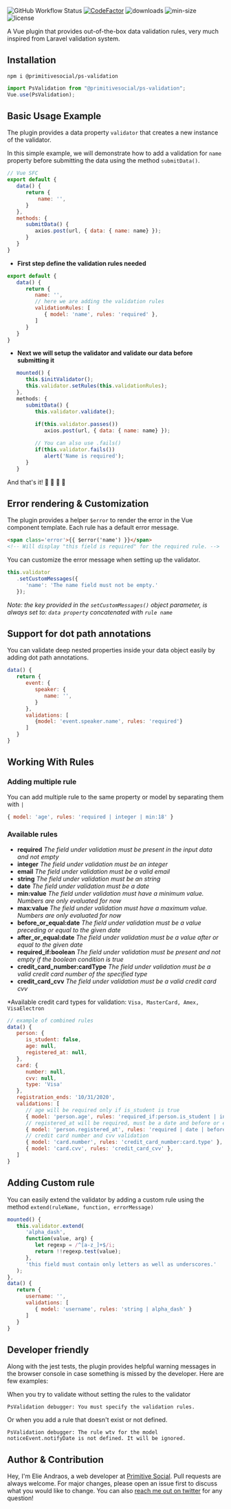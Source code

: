![GitHub Workflow Status](https://img.shields.io/github/workflow/status/PrimitiveSocial/ps-validation/NodeCI)
[![CodeFactor](https://www.codefactor.io/repository/github/primitivesocial/ps-validation/badge)](https://www.codefactor.io/repository/github/primitivesocial/ps-validation)
![downloads](https://img.shields.io/npm/dt/@primitivesocial/ps-validation)
![min-size](https://img.shields.io/bundlephobia/min/@primitivesocial/ps-validation/1.0.6)
![license](https://img.shields.io/github/license/PrimitiveSocial/ps-validation)

A Vue plugin that provides out-of-the-box data validation rules, very much inspired from Laravel validation system.

## Installation

```
npm i @primitivesocial/ps-validation
```

```js
import PsValidation from "@primitivesocial/ps-validation";
Vue.use(PsValidation);
```

## Basic Usage Example
The plugin provides a data property `validator` that creates a new instance of the validator.

In this simple example, we will demonstrate how to add a validation for `name` property before submitting the data using the method `submitData()`.

```js
// Vue SFC
export default {
   data() {
      return {
          name: '',
      }
   },
   methods: {
      submitData() {
         axios.post(url, { data: { name: name} });
      }
   }
}
```

- **First step define the validation rules needed**
```js
export default {
   data() {
      return {
         name: '',
         // here we are adding the validation rules
         validationRules: [
            { model: 'name', rules: 'required' },
         ]
      }
   }
}
```
- **Next we will setup the validator and validate our data before submitting it**
```js
   mounted() {
      this.$initValidator();
      this.validator.setRules(this.validationRules);
   },
   methods: {
      submitData() {
         this.validator.validate();
         
         if(this.validator.passes())
            axios.post(url, { data: { name: name} });

         // You can also use .fails()
         if(this.validator.fails())
            alert('Name is required');
      }
   }
```

And that's it! 🦄 🦄 🚀 🚀 

## Error rendering & Customization
The plugin provides a helper `$error` to render the error in the Vue component template.
Each rule has a default error message.
```html
<span class='error'>{{ $error('name') }}</span> 
<!-- Will display "this field is required" for the required rule. -->
```

You can customize the error message when setting up the validator.
```js
this.validator
   .setCustomMessages({
      'name': 'The name field must not be empty.'
   });
```
_Note: the key provided in the `setCustomMessages()` object parameter, is always set to: `data property` concatenated with `rule name`_

## Support for dot path annotations
You can validate deep nested properties inside your data object easily by adding dot path annotations.
```js
data() {
   return {
      event: {
         speaker: {
            name: '',
         }
      },
      validations: [
         {model: 'event.speaker.name', rules: 'required'}
      ]
   }
}
```
## Working With Rules
### Adding multiple rule
You can add multiple rule to the same property or model by separating them with `|`
```js
{ model: 'age', rules: 'required | integer | min:18' }
```

### Available rules
- **required** _The field under validation must be present in the input data and not empty_
- **integer** _The field under validation must be an integer_
- **email** _The field under validation must be a valid email_
- **string** _The field under validation must be an string_
- **date** _The field under validation must be a date_
- **min:value** _The field under validation must have a minimum value. Numbers are only evaluated for now_
- **max:value** _The field under validation must have a maximum value. Numbers are only evaluated for now_
- **before_or_equal:date** _The field under validation must be a value preceding or equal to the given date_
- **after_or_equal:date** _The field under validation must be a value after or equal to the given date_
- **required_if:boolean** _The field under validation must be present and not empty if the boolean condition is true_
- **credit_card_number:cardType** _The field under validation must be a valid credit card number of the specified type_
- **credit_card_cvv** _The field under validation must be a valid credit card cvv_

*Available credit card types for validation: `Visa, MasterCard, Amex, VisaElectron`

```js
// example of combined rules 
data() {
   person: {
      is_student: false,
      age: null,
      registered_at: null,
   },
   card: {
      number: null,
      cvv: null,
      type: 'Visa'
   },
   registration_ends: '10/31/2020',
   validations: [
      // age will be required only if is_student is true
      { model: 'person.age', rules: 'required_if:person.is_student | integer | min:18' } ,
      // registered_at will be required, must be a date and before or equal to registration_ends date
      { model: 'person.registered_at', rules: 'required | date | before_or_equal:registration_ends' },
      // credit card number and cvv validation
      { model: 'card.number', rules: 'credit_card_number:card.type' },
      { model: 'card.cvv', rules: 'credit_card_cvv' }, 
   ]
}
```

## Adding Custom rule
You can easily extend the validator by adding a custom rule using the method `extend(ruleName, function, errorMessage)`

```js
mounted() {
   this.validator.extend(
      'alpha_dash',
      function(value, arg) {
         let regexp = /^[a-z_]+$/i;
         return !!regexp.test(value);
      },
      'this field must contain only letters as well as underscores.'
   );
},
data() {
   return {
      username: '',
      validations: [
         { model: 'username', rules: 'string | alpha_dash' }
      ]
   }
}
```

## Developer friendly
Along with the jest tests, the plugin provides helpful warning messages in the browser console in case something is missed by the developer.
Here are few examples:

When you try to validate without setting the rules to the validator
```
PsValidation debugger: You must specify the validation rules.
```

Or when you add a rule that doesn't exist or not defined.
```
PsValidation debugger: The rule wtv for the model noticeEvent.notifyDate is not defined. It will be ignored.
```

## Author & Contribution
Hey, I'm Elie Andraos, a web developer at [Primitive Social](https://twitter.com/PrimitiveSocial).
Pull requests are always welcome. For major changes, please open an issue first to discuss what you would like to change.
You can also [reach me out on twitter](https://twitter.com/andzilla31) for any question! 